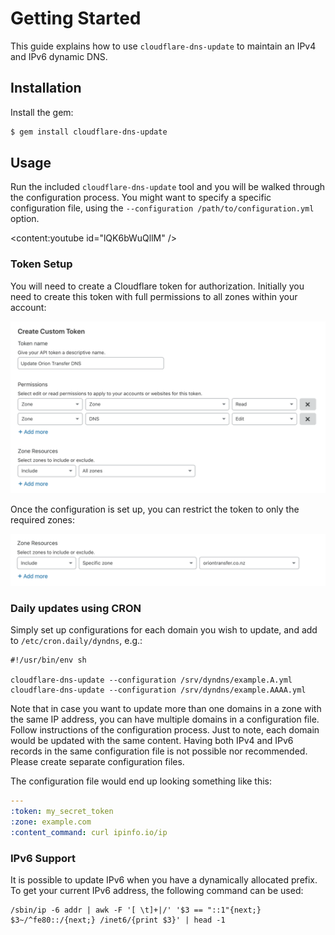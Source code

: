 # Getting Started

This guide explains how to use `cloudflare-dns-update` to maintain an IPv4 and IPv6 dynamic DNS.

## Installation

Install the gem:

~~~ bash
$ gem install cloudflare-dns-update
~~~

## Usage

Run the included `cloudflare-dns-update` tool and you will be walked through the configuration process. You might want to specify a specific configuration file, using the `--configuration /path/to/configuration.yml` option.

<content:youtube id="lQK6bWuQllM" />

### Token Setup

You will need to create a Cloudflare token for authorization. Initially you need to create this token with full permissions to all zones within your account:

![Token with All Zones](Token-All-Zones.png)

Once the configuration is set up, you can restrict the token to only the required zones:

![Token with Limited Access](Token-Limited.png)

### Daily updates using CRON

Simply set up configurations for each domain you wish to update, and add to `/etc/cron.daily/dyndns`, e.g.:

~~~ bash-script
#!/usr/bin/env sh

cloudflare-dns-update --configuration /srv/dyndns/example.A.yml
cloudflare-dns-update --configuration /srv/dyndns/example.AAAA.yml
~~~

Note that in case you want to update more than one domains in a zone with the same IP address, you can have multiple domains in a configuration file. Follow instructions of the configuration process. Just to note, each domain would be updated with the same content. Having both IPv4 and IPv6 records in the same configuration file is not possible nor recommended. Please create separate configuration files.

The configuration file would end up looking something like this:

~~~ yaml
---
:token: my_secret_token
:zone: example.com
:content_command: curl ipinfo.io/ip
~~~

### IPv6 Support

It is possible to update IPv6 when you have a dynamically allocated prefix. To get your current IPv6 address, the following command can be used:

~~~ bash-script
/sbin/ip -6 addr | awk -F '[ \t]+|/' '$3 == "::1"{next;} $3~/^fe80::/{next;} /inet6/{print $3}' | head -1
~~~
